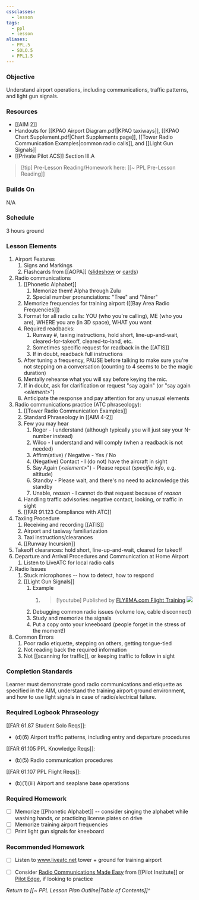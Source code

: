 ```yaml
---
cssclasses:
  - lesson
tags:
  - ppl
  - lesson
aliases:
  - PPL.5
  - SOLO.5
  - PPL1.5
---
```


### Objective
Understand airport operations, including communications, traffic patterns, and light gun signals.

### Resources
- [[AIM 2]]
- Handouts for [[KPAO Airport Diagram.pdf|KPAO taxiways]], [[KPAO Chart Supplement.pdf|Chart Supplements page]], [[Tower Radio Communication Examples|common radio calls]], and [[Light Gun Signals]]
- [[Private Pilot ACS]] Section III.A

> [!tip] Pre-Lesson Reading/Homework here: [[~ PPL Pre-Lesson Reading]]

### Builds On
N/A

### Schedule
3 hours ground

### Lesson Elements
1. Airport Features
	1. Signs and Markings
	2. Flashcards from [[AOPA]] ([slideshow](https://www.nxtbook.com/nxtbooks/aopa/runwaysafetyflashcard/index.php#/p/1) or [cards](https://www.aopa.org/-/media/FIles/AOPA/Home/Online-Education/Flash-Cards/RWcards_lo.pdf))
2. Radio communications
	1. [[Phonetic Alphabet]]
		1. Memorize them! Alpha through Zulu
		2. Special number pronunciations: "Tree" and "Niner"
	2. Memorize frequencies for training airport ([[Bay Area Radio Frequencies]])
	3. Format for all radio calls: YOU (who you're calling), ME (who you are), WHERE you are (in 3D space), WHAT you want
	4. Required readbacks:
		1. Runway #, taxing instructions, hold short, line-up-and-wait, cleared-for-takeoff, cleared-to-land, etc.
		2. Sometimes specific request for readback in the [[ATIS]]
		3. If in doubt, readback full instructions
	5. After tuning a frequency, PAUSE before talking to make sure you're not stepping on a conversation (counting to 4 seems to be the magic duration)
	6. Mentally rehearse what you will say before keying the mic.
	7. If in doubt, ask for clarification or request "say again" (or "say again *\<element\>*")
	8. Anticipate the response and pay attention for any unusual elements
7. Radio communications practice (ATC phraseology):
	1. [[Tower Radio Communication Examples]]
	2. Standard Phraseology in [[AIM 4-2]]
	3. Few you may hear
		1. Roger - I understand (although typically you will just say your N-number instead)
		2. Wilco - I understand and will comply (when a readback is not needed)
		3. Affirm(ative) / Negative - Yes / No
		4. (Negative) Contact - I (do not) have the aircraft in sight
		5. Say Again (*\<element\>*") - Please repeat (*specific info*, e.g. altitude)
		6. Standby - Please wait, and there's no need to acknowledge this standby
		7. Unable, *reason* - I cannot do that request because of *reason*
	4. Handling traffic advisories: negative contact, looking, or traffic in sight
	5. [[FAR 91.123 Compliance with ATC]]
8. Taxiing Procedure
	1. Receiving and recording [[ATIS]]
	2. Airport and taxiway familiarization
	3. Taxi instructions/clearances
	4. [[Runway Incursion]]
6. Takeoff clearances: hold short, line-up-and-wait, cleared for takeoff
7. Departure and Arrival Procedures and Communication at Home Airport
	1. Listen to LiveATC for local radio calls
8. Radio Issues
	1. Stuck microphones -- how to detect, how to respond
	2. [[Light Gun Signals]]
		1. Example
			1. > [!youtube] Published by [FLY8MA.com Flight Training](https://www.youtube.com/@fly8ma.comflighttraining199) 
			   > ![](https://www.youtube.com/watch?v=nxoakUa8UqQ)
		2. Debugging common radio issues (volume low, cable disconnect)
		3. Study and memorize the signals
		4. Put a copy onto your kneeboard (people forget in the stress of the moment!)
9. Common Errors
	1. Poor radio etiquette, stepping on others, getting tongue-tied
	2. Not reading back the required information
	3. Not [[scanning for traffic]], or keeping traffic to follow in sight

### Completion Standards
Learner must demonstrate good radio communications and etiquette as specified in the AIM, understand the training airport ground environment, and how to use light signals in case of radio/electrical failure.

### Required Logbook Phraseology
[[FAR 61.87 Student Solo Reqs]]: 
- (d)(6) Airport traffic patterns, including entry and departure procedures

[[FAR 61.105 PPL Knowledge Reqs]]:
- (b)(5) Radio communication procedures

[[FAR 61.107 PPL Flight Reqs]]:
- (b)(1)(iii) Airport and seaplane base operations

### Required Homework
- [ ] Memorize [[Phonetic Alphabet]] -- consider singing the alphabet while washing hands, or practicing license plates on drive
- [ ] Memorize training airport frequencies
- [ ] Print light gun signals for kneeboard

### Recommended Homework 
- [ ] Listen to www.liveatc.net tower + ground for training airport
- [ ] Consider [Radio Communications Made Easy](https://pilotinstitute.com/course/radio-communications/) from [[Pilot Institute]] or [Pilot Edge](https://pilotedge.net), if looking to practice


*Return to [[~ PPL Lesson Plan Outline|Table of Contents]]^*